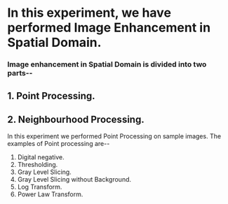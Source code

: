 # In this experiment, we have performed Image Enhancement in Spatial Domain.
### Image enhancement in Spatial Domain is divided into two parts--

## 1. Point Processing.        
## 2. Neighbourhood Processing.




In this experiment we performed Point Processing on sample images.
The examples of Point processing are--

1.  Digital negative.
2.  Thresholding.
3.  Gray Level Slicing.
4.  Gray Level Slicing without Background.
5.  Log Transform.
6.  Power Law Transform.
  
